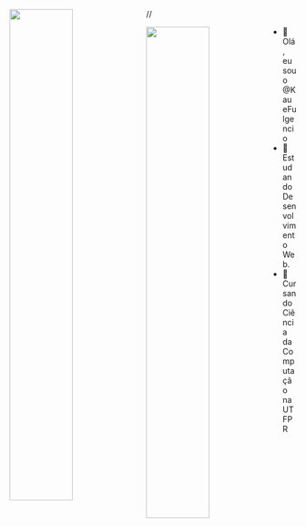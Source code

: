 //<img align="left"  width="47%"  src="https://github-readme-stats.vercel.app/api?username=KaueFulgencio&show_icons=true&theme=radical" />

<img align="left" width="47%" src="https://github-readme-stats.vercel.app/api/top-langs/?username=KaueFulgencio&layout=compact" />


- 👋 Olá, eu sou o @KaueFulgencio
- 👀 Estudando Desenvolvimento Web.
- 🌱 Cursando Ciência da Computação na UTFPR


